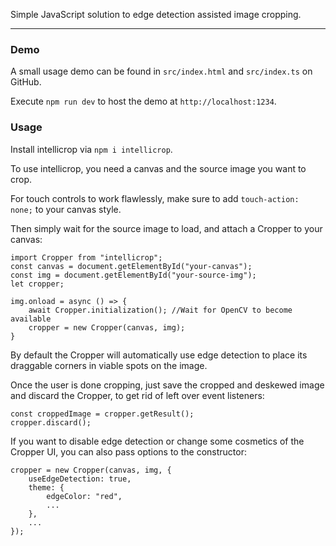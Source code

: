 Simple JavaScript solution to edge detection assisted image cropping.

---

### Demo

A small usage demo can be found in `src/index.html` and `src/index.ts` on GitHub.

Execute `npm run dev` to host the demo at `http://localhost:1234`.

### Usage

Install intellicrop via `npm i intellicrop`.

To use intellicrop, you need a canvas and the source image you want to crop.

For touch controls to work flawlessly, make sure to add `touch-action: none;` to your canvas style.

Then simply wait for the source image to load, and attach a Cropper to your canvas:

```
import Cropper from "intellicrop";
const canvas = document.getElementById("your-canvas");
const img = document.getElementById("your-source-img");
let cropper;

img.onload = async () => {
    await Cropper.initialization(); //Wait for OpenCV to become available
    cropper = new Cropper(canvas, img);
}
```

By default the Cropper will automatically use edge detection to place its draggable corners in viable spots on the image.

Once the user is done cropping, just save the cropped and deskewed image and discard the Cropper, to get rid of left over event listeners:

```
const croppedImage = cropper.getResult();
cropper.discard();
```

If you want to disable edge detection or change some cosmetics of the Cropper UI, you can also pass options to the constructor:

```
cropper = new Cropper(canvas, img, {
    useEdgeDetection: true,
    theme: {
        edgeColor: "red",
        ...
    },
    ...
});
```
